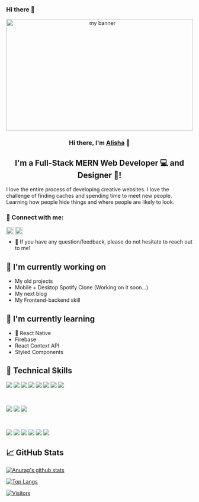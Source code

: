 ### Hi there 👋

<!--
**Alisha666/Alisha666** is a ✨ _special_ ✨ repository because its `README.md` (this file) appears on your GitHub profile.

Here are some ideas to get you started:

- 🔭 I’m currently working on ...
- 🌱 I’m currently learning ...
- 👯 I’m looking to collaborate on ...
- 🤔 I’m looking for help with ...
- 💬 Ask me about ...
- 📫 How to reach me: ...
- 😄 Pronouns: ...
- ⚡ Fun fact: ...
-->
<p align="center">
  <a href="https://www.linkedin.com/in/alisha-sahu-302126157/" target="_blank" rel="noreferrer"><img src="./Blue.png" alt="my banner" height='300px' width='100%'></a>
</p>

<h3 align="center">
Hi there, I'm <a href="https://www.linkedin.com/in/alisha-sahu-302126157/" target="_blank" rel="noreferrer">Alisha</a> 👋
</h3>

<h2 align="center">
I'm a Full-Stack MERN Web Developer 💻 and Designer 🎨!
</h2> 

I love the entire process of developing creative websites. I love the challenge of finding caches and spending time to meet new people. Learning how people hide things and where people are likely to look.

### 🤝 Connect with me:

<a href="https://www.linkedin.com/in/alisha-sahu-302126157/"><img align="left" src="https://raw.githubusercontent.com/yushi1007/yushi1007/main/images/linkedin.svg" alt="Mayank Raj | LinkedIn" width="21px"/></a>

<a href="https://leetcode.com/alishsahu666/"><img align="left" src="https://leetcode.com/_next/static/images/logo-ff2b712834cf26bf50a5de58ee27bcef.png" alt="Alisha Sahu | Leetcode" width="21px"/></a>
</br>
- 💬 If you have any question/feedback, please do not hesitate to reach out to me!

## 🔭 I'm currently working on

- My old projects
- Mobile + Desktop Spotify Clone (Working on it soon...)
- My next blog
- My Frontend-backend skill

## 🌱 I'm currently learning

- 📱 React Native
- Firebase
- React Context API
- Styled Components  

## 💼 Technical Skills

![](https://img.shields.io/badge/Code-React-informational?style=flat&logo=react&color=61DAFB)
![](https://img.shields.io/badge/Code-Redux-informational?style=flat&logo=Redux&color=764ABC)
![](https://img.shields.io/badge/Code-JavaScript-informational?style=flat&logo=JavaScript&color=F7DF1E)
![](https://img.shields.io/badge/Code-DSA-informational?style=flat&logo=DSA&color=CC342D)
![](https://img.shields.io/badge/Code-Java-informational?style=flat&logo=Java&color=CC0000)
![](https://img.shields.io/badge/Code-HTML5-informational?style=flat&logo=HTML5&color=E34F26)
![](https://img.shields.io/badge/Code-MongoDB-informational?style=flat&logo=MongoDB&color=336791)
![](https://img.shields.io/badge/Code-SQLite-informational?style=flat&logo=SQLite&color=003B57)

</br>

![](https://img.shields.io/badge/Style-Bootstrap-informational?style=flat&logo=Bootstrap&color=7952B3)
![](https://img.shields.io/badge/Style-CSS3-informational?style=flat&logo=CSS3&color=1572B6)
![](https://img.shields.io/badge/Style-styled--components-informational?style=flat&logo=styled-components&color=DB7093)


</br>

![](https://img.shields.io/badge/Tools-Figma-informational?style=flat&logo=Figma&color=F24E1E)
![](https://img.shields.io/badge/Tools-NPM-informational?style=flat&logo=NPM&color=CB3837)
![](https://img.shields.io/badge/Tools-Heroku-informational?style=flat&logo=Heroku&color=430098)
![](https://img.shields.io/badge/Tools-Netlify-informational?style=flat&logo=netlify&color=00C7B7)
![](https://img.shields.io/badge/Tools-Git-informational?style=flat&logo=Git&color=F05032)
![](https://img.shields.io/badge/Tools-GitHub-informational?style=flat&logo=GitHub&color=181717)

<!-- ## 📝 Latest Blog Posts

- [Deploy Rails API Backend to Heroku and React Frontend to Netlify](https://yushi95.medium.com/deploy-rails-api-backend-to-heroku-and-react-frontend-to-netlify-b515239d5022)
- [Animation Login Popup Form by Using React State Hook and CSS](https://medium.com/geekculture/animation-login-popup-form-by-using-react-state-hook-and-css-7ecf803f1fa9)
- [Checklist ✅ for Rails Application](https://yushi95.medium.com/checklist-for-rails-application-30868cb4f48b)
- [Self and Operator in Ruby](https://blog.usejournal.com/self-in-ruby-5e8a91fa4602) -->

## 📈 GitHub Stats 

[![Anurag's github stats](https://github-readme-stats.vercel.app/api?username=mayankCreation0)](https://github.com/mayankCreation0)

[![Top Langs](https://github-readme-stats.vercel.app/api/top-langs/?username=mayankCreation0&layout=compact)](https://github.com/mayankCreation0)

[![Visitors](https://visitor-badge.glitch.me/badge?page_id=mayankCreation0.mayankCreation0)](https://github.com/mayankCreation0)